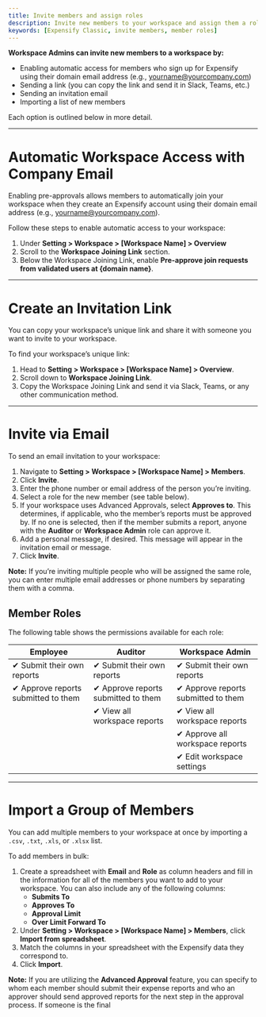 ```yaml
---
title: Invite members and assign roles
description: Invite new members to your workspace and assign them a role
keywords: [Expensify Classic, invite members, member roles]
---
```



**Workspace Admins can invite new members to a workspace by:**
- Enabling automatic access for members who sign up for Expensify using their domain email address (e.g., yourname@yourcompany.com)
- Sending a link (you can copy the link and send it in Slack, Teams, etc.)
- Sending an invitation email
- Importing a list of new members 

Each option is outlined below in more detail. 

---

# Automatic Workspace Access with Company Email

Enabling pre-approvals allows members to automatically join your workspace when they create an Expensify account using their domain email address (e.g., yourname@yourcompany.com). 

Follow these steps to enable automatic access to your workspace:
1. Under **Setting > Workspace > [Workspace Name] > Overview**
2. Scroll to the **Workspace Joining Link** section.
3. Below the Workspace Joining Link, enable **Pre-approve join requests from validated users at {domain name}**.

---

# Create an Invitation Link

You can copy your workspace’s unique link and share it with someone you want to invite to your workspace. 

To find your workspace’s unique link:
1. Head to **Setting > Workspace > [Workspace Name] > Overview**.
2. Scroll down to **Workspace Joining Link**.
3. Copy the Workspace Joining Link and send it via Slack, Teams, or any other communication method. 

---

# Invite via Email

To send an email invitation to your workspace:

1. Navigate to **Setting > Workspace > [Workspace Name] > Members**.
2. Click **Invite**. 
3. Enter the phone number or email address of the person you’re inviting. 
4. Select a role for the new member (see table below).
5. If your workspace uses Advanced Approvals, select **Approves to**. This determines, if applicable, who the member’s reports must be approved by. If no one is selected, then if the member submits a report, anyone with the **Auditor** or **Workspace Admin** role can approve it. 
6. Add a personal message, if desired. This message will appear in the invitation email or message.
7. Click **Invite**. 

**Note:** If you’re inviting multiple people who will be assigned the same role, you can enter multiple email addresses or phone numbers by separating them with a comma.

## Member Roles

The following table shows the permissions available for each role:

| Employee                                  | Auditor                                    | Workspace Admin                           |
| ----------------------------------------- | ------------------------------------------ | ----------------------------------------- |
| &#10004; Submit their own reports         | &#10004; Submit their own reports          | &#10004; Submit their own reports         |
| &#10004; Approve reports submitted to them| &#10004; Approve reports submitted to them | &#10004; Approve reports submitted to them|
|                                           | &#10004; View all workspace reports        | &#10004; View all workspace reports       |
|                                           |                                            | &#10004; Approve all workspace reports    |
|                                           |                                            | &#10004; Edit workspace settings          |

---

# Import a Group of Members

You can add multiple members to your workspace at once by importing a `.csv`, `.txt`, `.xls`, or `.xlsx` list.

To add members in bulk:
1. Create a spreadsheet with **Email** and **Role** as column headers and fill in the information for all of the members you want to add to your workspace. You can also include any of the following columns:
   - **Submits To**
   - **Approves To**
   - **Approval Limit**
   - **Over Limit Forward To**
2. Under **Setting > Workspace > [Workspace Name] > Members**, click **Import from spreadsheet**.  
3. Match the columns in your spreadsheet with the Expensify data they correspond to. 
4. Click **Import**. 

**Note:** If you are utilizing the **Advanced Approval** feature, you can specify to whom each member should submit their expense reports and who an approver should send approved reports for the next step in the approval process. If someone is the final

